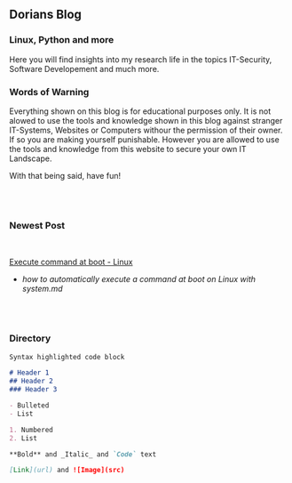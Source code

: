## Dorians Blog
### Linux, Python and more

Here you will find insights into my research life in the topics IT-Security, Software Developement and much more.

### Words of Warning

Everything shown on this blog is for educational purposes only. It is not alowed to use the tools and knowledge shown in this blog against
stranger IT-Systems, Websites or Computers withour the permission of their owner. If so you are making yourself punishable. However you are allowed
to use the tools and knowledge from this website to secure your own IT Landscape.

With that being said, have fun!

<br>
<br>

### Newest Post
<br>

[Execute command at boot - Linux](cmd-at-boot.md)
  - _how to automatically execute a command at boot on Linux with system.md_

<br>
<br>

### Directory

```markdown
Syntax highlighted code block

# Header 1
## Header 2
### Header 3

- Bulleted
- List

1. Numbered
2. List

**Bold** and _Italic_ and `Code` text

[Link](url) and ![Image](src)
```

